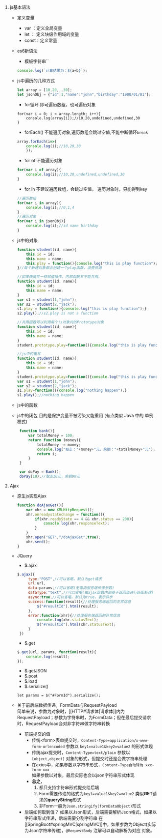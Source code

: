 1. js基本语法
	- 定义变量
		- var ：定义全局变量
		- let ： 定义块级作用域的变量
		- const：定义常量
	- es6新语法
		- 模板字符串``
		```javascript
		console.log(`计算结果为：${a+b}`);
		```
	- js中遍历的几种方式
		```javascript
		let array = [10,20,,,30];
		let jsonObj = {"id":1,"name":"john","birthday":"1900/01/01"};
		```
		- for循环
		即可遍历数组，也可遍历对象
		```
		for(var i = 0; i < array.length; i++){
			console.log(array[i]);//10,20,undefined,undefined,30
		}
		
		```
		- forEach()
		不能遍历对象,遍历数组会跳过空值,不能中断循环`break`
		```javascript
		array.forEach(i=>{
			console.log(i);//10,20,30
			});
		```
		- for  of
		不能遍历对象
		```javascript
		for(var i of array){
			console.log(i);//10,20,undefined,undefined,30
		}
		```
		- for  in
		不建议遍历数组，会跳过空值。
		遍历对象时，只能得到key
		```javascript
		//遍历数组
		for(var i in array){
			console.log(i);//0,1,4
		}
		//遍历对象
		for(var i in jsonObj){
			console.log(i);//id name birthday
		}
		```
		
	- js中的对象
		```JavaScript
		function student(id, name){
			this.id = id;
			this.name = name;
			this.play = function(){console.log("this is play function");}
		}//每个新建对象都会创建一个play函数，浪费资源

		//如果像属性一样赋值操作，内部函数又不能共用，
		function student(id, name){
			this.id = id;
			this.name = name;
		}
		var s1 = student(1,"john");
		var s2 = student(2,"jack");
		s1.play = function(){console.log("this is play function");}
		s2.play();//s2.play is not a function 

		//共用函数可以利用每个js对象内的Prototype对象
		function student(id, name){
			this.id = id;
			this.name = name;
		}
		student.prototype.play=function(){console.log("this is play function");}

		//js中的重写
		function student(id, name){
			this.id = id;
			this.name = name;
		}
		student.prototype.play=function(){console.log("this is play function");}
		var s1 = student(1,"john");
		var s2 = student(2,"jack");
		s1.play=function(){console.log("nothing happen");}
		s1.play();//nothing happen
		```
	- js中的函数
	- js中的闭包
	   目的是保护变量不被污染又能重用
	   (有点类似 Java 中的 单例模式)
	   ```Javascript
		function bank(){
			var totalMoney = 100;
			return function (money){
				totalMoney -= money;
				console.log("取走："+money+"元，余额："+totalMoney+"元");
				return i;
			}
		}

		var doPay = Bank();
		doPay(10);//取走10元，余额90元
	   ```
2. Ajax
	- 原生js实现Ajax
		```javascript
		function doAjaxGet(){
			var xhr = new XMLHttpRequest();
			xhr.onreadystatechange = function(){
				if(xhr.readyState == 4 && xhr.status == 200){
					console.log(xhr.responseText);
				}
			}
			xhr.open("GET","/doAjaxGet",true);
			xhr.send();
		}
		```
	- JQuery
		- $.ajax
		```JavaScript
		$.ajax({
			 type:"POST",//可以省略，默认为get请求
			 url:url,
			 data:params,//可以省略(无需向服务端传递参数)
			 dataType:"text",//可以省略(由ajax函数内部基于返回值进行匹配处理)
			 async:true,//可以省略，默认为true，表示异步
			 success:function(result){//处理服务端返回的正常信息
				 $("#resultId").html(result); 
			 },
			 error:function(xhr){//处理服务端返回的异常信息
				 console.log(xhr.statusText);
				 $("#resultId").html(xhr.statusText); 
			 }
		 })
		```
		- $.get
		```JavaScript
		$.get(url, params, function(result){
			console.log(result);
		});
		```
		- $.getJSON
		- $.post
		- $.load
		- $.serialize()
		```
		let params = $("#FormId").serialize();
		```
	
	- 关于前后端数据传递，FormData与RequestPayload<br>简单来说，参数为对象时，[[HTTP#请求体|请求体]]内为RequestPayload；参数为字符串时，为FormData；但在最后提交请求时，RequestPayload会对非字符串做字符串转换
		- 前端提交的值
			- 传统\<form>表单提交时，```Content-Type=application/x-www-form-urlencoded```
			参数以 ```key1=value1&key2=value2``` 的形式体现
			- 传统ajax提交时，```Content-Type=text/plain```
			参数以 ```[object,object]``` 对象的形式，但提交时还是会做字符串处理
			- 在axios中，如果参数以字符串形式，```Content-Type自动转为 xxx-form-xxx```<br>如果参数以对象，最后实际也会以json字符串形式体现
			- **总之**，<br>
				1. 都只支持字符串形式提交给后端
				2. Form需要传递的格式为```key1=value1&key2=value2``` 类似**GET**请求的**queryString**形式
				3. 非Form一般为```Json.stringify(formDataObject)```形式
		- 后端如何取到值？
		如果以Json形式，后端需要解析Json格式，如果以字符串形式传递，后端需要分割字符串
		在[[SpringBoot#springMVC|springMVC]]中，如果参数为Object(实际为Json字符串传递)，```@RequestBody``` 注解可以自动解析为对应 对象。